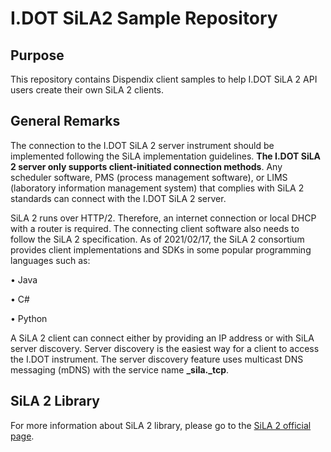 # I.DOT SiLA2 Sample Repository

## Purpose

This repository contains Dispendix client samples to help I.DOT SiLA 2 API users create their own SiLA 2 clients.

## General Remarks

The connection to the I.DOT SiLA 2 server instrument should be implemented following the SiLA implementation guidelines. **The I.DOT SiLA 2 server only supports client-initiated connection methods**.
Any scheduler software, PMS (process management software), or LIMS (laboratory information management system) that complies with SiLA 2 standards can connect with the I.DOT SiLA 2 server.

SiLA 2 runs over HTTP/2. Therefore, an internet connection or local DHCP with a router is required. The connecting client software also needs to follow the SiLA 2 specification. As of 2021/02/17, the SiLA 2 consortium provides client implementations and SDKs in some popular programming languages such as:

• Java

• C#

• Python

A SiLA 2 client can connect either by providing an IP address or with SiLA server discovery. Server discovery is the easiest way for a client to access the I.DOT instrument. The server discovery feature uses multicast DNS messaging (mDNS) with the service name **\_sila.\_tcp**.

## SiLA 2 Library

For more information about SiLA 2 library, please go to the [SiLA 2 official page](https://gitlab.com/SiLA2).
